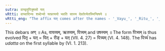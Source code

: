 ```yaml
---
sutra: वाय्वृतुपित्रुषसो यत्
vRtti: वाय्वादिभ्यः शब्देभ्यो यत्प्रत्ययो भवति सास्य देवतेत्येतस्मिन्विषये ॥
vRtti_eng: "The affix यत् comes after the names - '_Vayu_', '_Ritu_', '_Pitri_' and '_Ushas_', in the sense of "this its deity"."
---
```

This debars अण् ॥ As, वायव्यम्, ऋतव्यम्, पित्र्यम् and उषस्यम् ॥ The form पित्र्यम् is thus evolved पितृ + यत् = पित् + रीङ् + यत् (VII. 4. 27) = पित्र्यम् (VI. 4. 148). The पित्र्य꣡ has _udatta_ on the first syllable by (VI. 1. 213).
